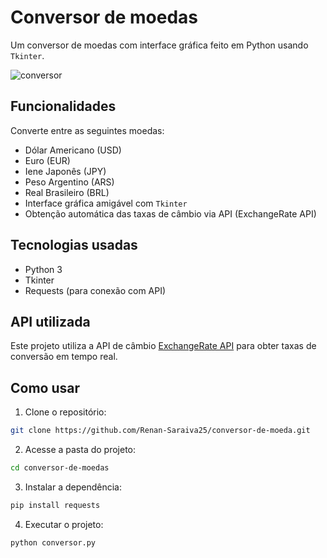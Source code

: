 # Conversor de moedas

Um conversor de moedas com interface gráfica feito em Python usando `Tkinter`.

![conversor](https://github.com/user-attachments/assets/9fd498f8-ee36-44a2-afeb-0d44ebca4709)
## Funcionalidades

Converte entre as seguintes moedas:
  - Dólar Americano (USD)
  - Euro (EUR)
  - Iene Japonês (JPY)
  - Peso Argentino (ARS)
  - Real Brasileiro (BRL)
  - Interface gráfica amigável com `Tkinter`
  - Obtenção automática das taxas de câmbio via API (ExchangeRate API)

## Tecnologias usadas

  - Python 3
  - Tkinter
  - Requests (para conexão com API)
    
## API utilizada
Este projeto utiliza a API de câmbio [ExchangeRate API](https://exchangerate-api.com/) para obter taxas de conversão em tempo real.

## Como usar

1. Clone o repositório:
```bash
git clone https://github.com/Renan-Saraiva25/conversor-de-moeda.git
```
2. Acesse a pasta do projeto:
```bash
cd conversor-de-moedas
```
3. Instalar a dependência:
```bash
pip install requests
```
4. Executar o projeto:
```bash
python conversor.py
```

